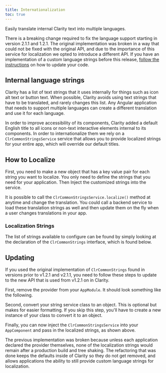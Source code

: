 ```yaml
---
title: Internationalization
toc: true
---
```


Easily translate internal Clarity text into multiple languages.

<cds-alert-group status="warning" type="default">
<cds-alert>There is a breaking change required to fix the language support starting in version 2.1.1 and 1.2.1. The original implementation was broken in a way that could not be fixed with the original API, and due to the importance of this service for localization we opted to introduce a different API. If you have an implementation of a custom language strings before this release, <a href="#updating">follow the instructions</a> on how to update your code.</cds-alert>
</cds-alert-group>

## Internal language strings

Clarity has a list of text strings that it uses internally for things such as icon alt text or button text. When possible, Clarity avoids using text strings that have to be translated, and rarely changes this list. Any Angular application that needs to support multiple languages can create a different translation and use it for each language.

In order to improve accessibility of its components, Clarity added a default English title to all icons or non-text interactive elements internal to its components. In order to internationalize them we rely on a `ClrCommonStringsService` service that allows you to provide localized strings for your entire app, which will override our default titles.

## How to Localize

First, you need to make a new object that has a key value pair for each string you want to localize. You only need to define the strings that you need for your application. Then Inject the customized strings into the service.

<doc-demo src="/demos/i18n/localize-ng.ts"></doc-demo>

It is possible to call the `ClrCommonStringsService.localize()` method at anytime and change the translation. You could call a backend service to load these translation strings as well and then update them on the fly when a user changes translations in your app.

<doc-demo src="/demos/i18n/translate-ng.ts"></doc-demo>

### Localization Strings

The list of strings available to configure can be found by simply looking at the declaration of the `ClrCommonStrings` interface, which is found below.

<DocLocalizationStrings />

## Updating

If you used the original implementation of `ClrCommonStrings` found in versions prior to v1.2.1 and v2.1.1, you need to follow these steps to update to the new API that is used from v1.2.1 on in Clarity.

First, remove the provider from your `AppModule`. It should look something like the following.

<doc-demo src="/demos/i18n/update-step-1.ts"></doc-demo>

Second, convert your string service class to an object. This is optional but makes for easier formatting. If you skip this step, you'll have to create a new instance of your class to convert it to an object.

<doc-demo src="/demos/i18n/update-step-2.ts"></doc-demo>

Finally, you can now inject the `ClrCommonStringsService` into your `AppComponent` and pass in the localized strings, as shown above.

The previous implementation was broken because unless each application declared the provider themselves, none of the localization strings would remain after a production build and tree shaking. The refactoring that was done keeps the defaults inside of Clarity so they do not get removed, and allows applications the ability to still provide custom language strings for localization.
